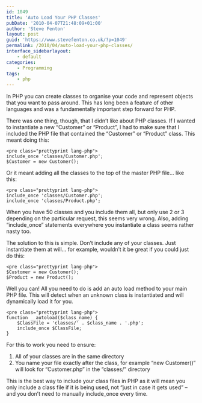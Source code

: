```yaml
---
id: 1049
title: 'Auto Load Your PHP Classes'
pubDate: '2010-04-07T21:48:09+01:00'
author: 'Steve Fenton'
layout: post
guid: 'https://www.stevefenton.co.uk/?p=1049'
permalink: /2010/04/auto-load-your-php-classes/
interface_sidebarlayout:
    - default
categories:
    - Programming
tags:
    - php
---
```


In PHP you can create classes to organise your code and represent objects that you want to pass around. This has long been a feature of other languages and was a fundamentally important step forward for PHP.

There was one thing, though, that I didn’t like about PHP classes. If I wanted to instantiate a new “Customer” or “Product”, I had to make sure that I included the PHP file that contained the “Customer” or “Product” class. This meant doing this:

```
<pre class="prettyprint lang-php">
include_once 'classes/Customer.php';
$Customer = new Customer();
```

Or it meant adding all the classes to the top of the master PHP file… like this:

```
<pre class="prettyprint lang-php">
include_once 'classes/Customer.php';
include_once 'classes/Product.php';
```

When you have 50 classes and you include them all, but only use 2 or 3 depending on the particular request, this seems very wrong. Also, adding “include\_once” statements everywhere you instantiate a class seems rather nasty too.

The solution to this is simple. Don’t include any of your classes. Just instantiate them at will… for example, wouldn’t it be great if you could just do this:

```
<pre class="prettyprint lang-php">
$Customer = new Customer();
$Product = new Product();
```

Well you can! All you need to do is add an auto load method to your main PHP file. This will detect when an unknown class is instantiated and will dynamically load it for you.

```
<pre class="prettyprint lang-php">
function __autoload($class_name) {
    $ClassFile = 'classes/' . $class_name . '.php';
    include_once $ClassFile;
}
```

For this to work you need to ensure:

1. All of your classes are in the same directory
2. You name your file exactly after the class, for example “new Customer()” will look for “Customer.php” in the “classes/” directory

This is the best way to include your class files in PHP as it will mean you only include a class file if it is being used, not “just in case it gets used” – and you don’t need to manually include\_once every time.